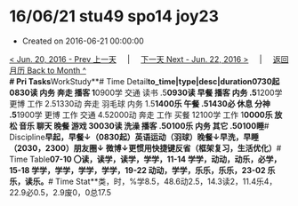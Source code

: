 # 16/06/21 stu49 spo14 joy23

* Created on 2016-06-21 00:00:00

[&lt; Jun. 20, 2016 - Prev 上一天](d20.md)     \|     [下一天 Next - Jun. 22, 2016 &gt;](d22.md)     \|     [返回月历 Back to Month ^](index.md)   
**\# Pri Tasks**WorkStudy**\# Time Detail**to\_time\|type\|desc\|duration0730起0830读 内务 奔走 播客 1**0900学 交通 读书 .5**0930读 早餐 播客 内务 .5**1200学 更博 工作 2.51330动 奔走 羽毛球 内务 1.5**1400乐 午餐 .51430必 休息 分神 .5**1900学 更博 工作 交通 4.52000动 奔走 工作 买餐 12100学 工作 1**0000乐 放松 音乐 聊天 晚餐 游戏 30030读 洗澡 播客 .50100乐 内务 其它 .50100睡**\# Discipline**早起，早餐↓（0830起）英语运动（羽球）晚餐↓早洗，早睡（2030，2300）朋友圈↓ 微博↓更惯用快捷键反省（框架复习，生活优化）**\# Time Table**07-10 〇读，读学，读学，学学，11-14 学学，动动，动乐，必学，15-18 学学，学学，学学，学学，19-22 动动，学学，乐乐，乐乐，23-02 乐乐，读乐。**\# Time Stat**类，时，%学8.5，48.6动2.5，14.3读2，11.4乐4，22.9必0.5，2.9废0，0总17.5

